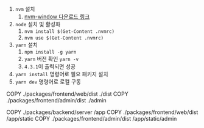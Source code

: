 1. `nvm` 설치
   1. [nvm-window 다운로드 링크](https://github.com/coreybutler/nvm-windows/releases/tag/1.1.12)
2. `node` 설치 및 활성화
   1. `nvm install $(Get-Content .nvmrc)`
   2. `nvm use $(Get-Content .nvmrc)`
3. `yarn` 설치
   1. `npm install -g yarn`
   2. `yarn` 버전 확인 `yarn -v`
   3. `4.3.1`이 출력되면 성공
4. `yarn install` 명령어로 필요 패키지 설치
5. `yarn dev` 명령어로 로컬 구동

COPY ./packages/frontend/web/dist ./dist
COPY ./packages/frontend/admin/dist ./admin

COPY ./packages/backend/server /app
COPY ./packages/frontend/web/dist /app/static
COPY ./packages/frontend/admin/dist /app/static/admin
